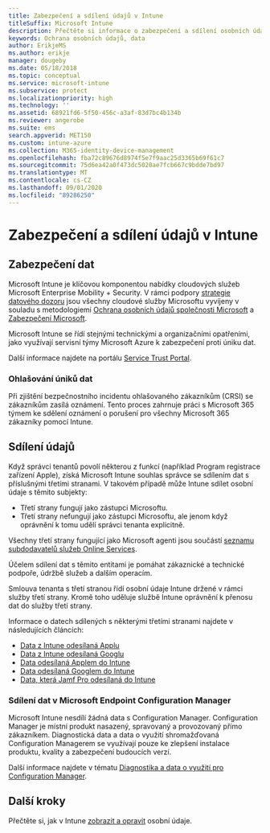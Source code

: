 ```yaml
---
title: Zabezpečení a sdílení údajů v Intune
titleSuffix: Microsoft Intune
description: Přečtěte si informace o zabezpečení a sdílení osobních údajů v Intune.
keywords: Ochrana osobních údajů, data
author: ErikjeMS
ms.author: erikje
manager: dougeby
ms.date: 05/18/2018
ms.topic: conceptual
ms.service: microsoft-intune
ms.subservice: protect
ms.localizationpriority: high
ms.technology: ''
ms.assetid: 68921fd6-5f50-456c-a3af-83d7bc4b134b
ms.reviewer: angerobe
ms.suite: ems
search.appverid: MET150
ms.custom: intune-azure
ms.collection: M365-identity-device-management
ms.openlocfilehash: fba72c89676d8974f5e7f9aac25d3365b69f61c7
ms.sourcegitcommit: 75d6ea42a0f473dc5020ae7fcb667c9bdde7bd97
ms.translationtype: MT
ms.contentlocale: cs-CZ
ms.lasthandoff: 09/01/2020
ms.locfileid: "89286250"
---
```

# <a name="data-security-and-sharing-in-intune"></a>Zabezpečení a sdílení údajů v Intune


## <a name="data-security"></a>Zabezpečení dat

Microsoft Intune je klíčovou komponentou nabídky cloudových služeb Microsoft Enterprise Mobility + Security. V rámci podpory [strategie datového dozoru](https://www.microsoft.com/en-us/TrustCenter/Security/default.aspx) jsou všechny cloudové služby Microsoftu vyvíjeny v souladu s metodologiemi [Ochrana osobních údajů společnosti Microsoft](https://www.microsoft.com/en-us/trustcenter/privacy) a [Zabezpečení Microsoft](https://www.microsoft.com/en-us/trustcenter/security/).  

Microsoft Intune se řídí stejnými technickými a organizačními opatřeními, jako využívají servisní týmy Microsoft Azure k zabezpečení proti úniku dat.

Další informace najdete na portálu [Service Trust Portal](https://www.microsoft.com/en-us/TrustCenter/stp).

### <a name="data-breach-reporting"></a>Ohlašování úniků dat

Při zjištění bezpečnostního incidentu ohlašovaného zákazníkům (CRSI) se zákazníkům zasílá oznámení. Tento proces zahrnuje práci s Microsoft 365 týmem ke sdělení oznámení o porušení pro všechny Microsoft 365 zákazníky pomocí Intune.

## <a name="data-sharing"></a>Sdílení údajů

Když správci tenantů povolí některou z funkcí (například Program registrace zařízení Apple), získá Microsoft Intune souhlas správce se sdílením dat s příslušnými třetími stranami. V takovém případě může Intune sdílet osobní údaje s těmito subjekty:

- Třetí strany fungují jako zástupci Microsoftu.
- Třetí strany nefungují jako zástupci Microsoftu, ale jenom když oprávnění k tomu udělí správci tenanta explicitně.

Všechny třetí strany fungující jako Microsoft agenti jsou součástí [seznamu subdodavatelů služeb Online Services](https://aka.ms/Online_Serv_Subcontractor_List).

Účelem sdílení dat s těmito entitami je pomáhat zákaznické a technické podpoře, údržbě služeb a dalším operacím.

Smlouva tenanta s třetí stranou řídí osobní údaje Intune držené v rámci služby třetí strany. Kromě toho uděluje službě Intune oprávnění k přenosu dat do služby třetí strany.  

Informace o datech sdílených s některými třetími stranami najdete v následujících článcích:
- [Data z Intune odesílaná Applu](data-intune-sends-to-apple.md)
- [Data z Intune odesílaná Googlu](data-intune-sends-to-google.md)
- [Data odesílaná Applem do Intune](data-apple-sends-to-intune.md)
- [Data odesílaná Googlem do Intune](data-google-sends-to-intune.md)
- [Data, která Jamf Pro odesílaná do Intune](data-jamf-sends-to-intune.md)

### <a name="microsoft-endpoint-configuration-manager-data-sharing"></a>Sdílení dat v Microsoft Endpoint Configuration Manager

Microsoft Intune nesdílí žádná data s Configuration Manager. Configuration Manager je místní produkt nasazený, spravovaný a provozovaný přímo zákazníkem. Diagnostická data a data o využití shromažďovaná Configuration Managerem se využívají pouze ke zlepšení instalace produktu, kvality a zabezpečení budoucích verzí.

Další informace najdete v tématu [Diagnostika a data o využití pro Configuration Manager](/configmgr/core/plan-design/diagnostics/diagnostics-and-usage-data). 


## <a name="next-steps"></a>Další kroky

Přečtěte si, jak v Intune [zobrazit a opravit](privacy-data-view-correct.md) osobní údaje.